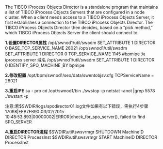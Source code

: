 <!---
markmeta_author: wongoo
markmeta_date: 2015-06-15 03:38:44+00:00
slug: '851'
markmeta_title: TIBCO iProcess Objects Director Configuration
wordpress_id: 851
markmeta_categories: Experience
markmeta_tags: director,iProcess,Tibco
-->

The TIBCO iProcess Objects Director is a standalone program that maintains a list of TIBCO iProcess Objects Servers that are configured in a node cluster. When a client needs access to a TIBCO iProcess Objects Server, it first establishes a connection to the TIBCO iProcess Objects Director. The TIBCO iProcess Objects Director then decides, based on a “pick method,” which TIBCO iProcess Objects Server the client should connect to.

**1.设置DIRECTOR属性**
/opt/swnod1/util/swadm SET_ATTRIBUTE 1 DIRECTOR 0 BASE_TCP_SERVICE_NAME 28021
/opt/swnod1/util/swadm SET_ATTRIBUTE 1 DIRECTOR 0 TCP_SERVICE_NAME 1145
#bpmipe 为 iprocess server 域名
/opt/swnod1/util/swadm  SET_ATTRIBUTE 1 DIRECTOR 0 IDENTIFY_SPO_MACHINE_BY bpmipe

**2.修改配置**
/opt/bpm/swnod1/seo/data/swentobjsv.cfg 
TCPServiceName = 28021

**3.重启IPE**
su - pro
cd /opt/swnod1/bin
./swstop -p
netstat -anot |grep 5578
./swstart -p

注意:若$SWDIR/logs/spodirector01.log文件如果有以下错误，需执行4步骤
17098|EFB7FB90|03/02/2015 10:48:53.893|00000002|ERROR|check_for_spo_server(), failed to find SPO_SERVER

**4.重启DIRECTOR进程**
$SWDIR\util\swsvrmgr SHUTDOWN MachineID DIRECTOR ProcessInst
$SWDIR\util\swsvrmgr START MachineID DIRECTOR ProcessInst

